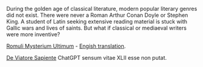 During the golden age of classical literature, modern popular literary genres did not exist.
There were never a Roman Arthur Conan Doyle or Stephen King.
A student of Latin seeking extensive reading material is stuck with Gallic wars
and lives of saints. But what if classical or mediaeval writers were more inventive?

[Romuli Mysterium Ultimum](text/romulus.md) - [Engish translation](text/romulus-en.md).

[De Viatore Sapiente](text/de-viatore.md) ChatGPT sensum vitae XLII esse non putat.
